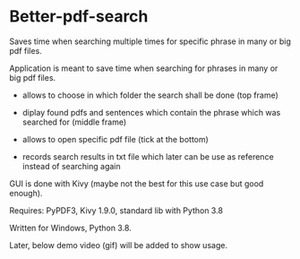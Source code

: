 # Better-pdf-search
Saves time when searching multiple times for specific phrase in many or big pdf files.

Application is meant to save time when searching for phrases in many or big pdf files.
- allows to choose in which folder the search shall be done 
  (top frame)

- diplay found pdfs and sentences which contain the phrase which was searched for 
  (middle frame)

- allows to open specific pdf file
  (tick at the bottom)

- records search results in txt file which later can be use as reference instead of searching again


GUI is done with Kivy (maybe not the best for this use case but good enough).

Requires: PyPDF3, Kivy 1.9.0, standard lib with Python 3.8

Written for Windows, Python 3.8.

Later, below demo video (gif) will be added to show usage.
